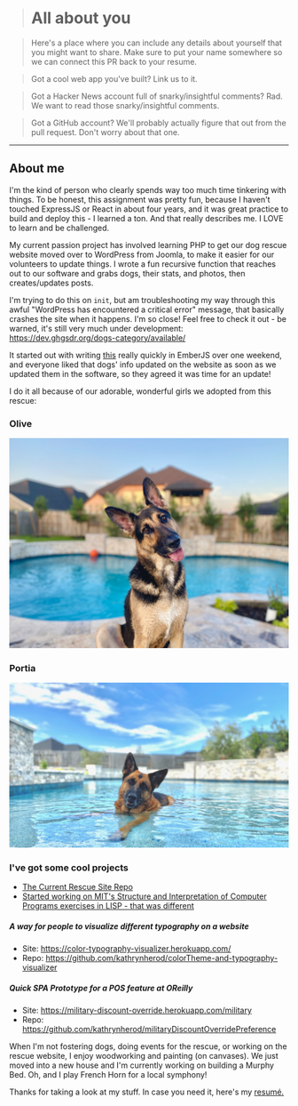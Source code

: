 ># All about you #

>Here's a place where you can include any details about yourself that you might want to share. Make sure to put your name somewhere so we can connect this PR back to your resume.

>Got a cool web app you've built? Link us to it.

>Got a Hacker News account full of snarky/insightful comments? Rad. We want to read those snarky/insightful comments.

>Got a GitHub account? We'll probably actually figure that out from the pull request. Don't worry about that one.

-------------------------------------------

## About me ##

I'm the kind of person who clearly spends way too much time tinkering with things. To be honest, this assignment was pretty fun, because I haven't touched ExpressJS or React in about four years, and it was great practice to build and deploy this - I learned a ton. And that really describes me. I LOVE to learn and be challenged.

My current passion project has involved learning PHP to get our dog rescue website moved over to WordPress from Joomla, to make it easier for our volunteers to update things. I wrote a fun recursive function that reaches out to our software and grabs dogs, their stats, and photos, then creates/updates posts.

I'm trying to do this on `init`, but am troubleshooting my way through this awful "WordPress has encountered a critical error" message, that basically crashes the site when it happens. I'm so close! Feel free to check it out - be warned, it's still very much under development:  https://dev.ghgsdr.org/dogs-category/available/

It started out with writing [this](https://www.ghgsdr.org/adopt/available-gsds) really quickly in EmberJS over one weekend, and everyone liked that dogs' info updated on the website as soon as we updated them in the software, so they agreed it was time for an update!

I do it all because of our adorable, wonderful girls we adopted from this rescue:

### Olive ###
![Olive - 4 years old](Olive.jpeg)

### Portia ###
![Portia - 9 years old](Portia.jpeg)

### I've got some cool projects ###

- [The Current Rescue Site Repo](https://github.com/kathrynherod/ghgsdr-adoptable-dogs)
- [Started working on MIT's Structure and Interpretation of Computer Programs exercises in LISP - that was different](https://github.com/kathrynherod/sicp_exercises/blob/main/chapter1.md)

##### A way for people to visualize different typography on a website ######
- Site: https://color-typography-visualizer.herokuapp.com/
- Repo: https://github.com/kathrynherod/colorTheme-and-typography-visualizer

##### Quick SPA Prototype for a POS feature at OReilly ######
- Site: https://military-discount-override.herokuapp.com/military
- Repo: https://github.com/kathrynherod/militaryDiscountOverridePreference

When I'm not fostering dogs, doing events for the rescue, or working on the rescue website, I enjoy woodworking and painting (on canvases). We just moved into a new house and I'm currently working on building a Murphy Bed. Oh, and I play French Horn for a local symphony!

Thanks for taking a look at my stuff. In case you need it, here's my [resumé.](https://docs.google.com/document/d/1Py81W4C4hrtCWaypmM0gmuDAzXJF4YpI/edit?usp=sharing&ouid=101872476462081452323&rtpof=true&sd=true)